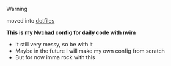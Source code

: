 >[!warning]
> moved into [dotfiles](https://github.com/Xxeet7/dotfiles/tree/main/nvim)

**This is my [Nvchad](https://nvchad.com/) config for daily code with nvim**

- It still very messy, so be with it
- Maybe in the future i will make my own config from scratch
- But for now imma rock with this
